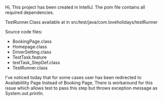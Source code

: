 Hi,
This project has been created in IntelliJ.
The pom file contains all required dependencies.

TestRunner.Class available at in src/test/java/com.loveholidays/testRunner

Source code files:
- BookingPage.class
- Homepage.class
- DriverSetting.class
- TestTask.feature
- testTask_StepDef.class
- TestRunner.class

I've noticed today that for some cases user has been redirected to Availabilility Page Instead of Booking Page,
There is workaround for this issue which allows test to pass this step but throws exception message as System.out.println.